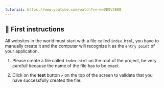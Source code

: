 ```yaml
---
tutorial: https://www.youtube.com/watch?v=-ewDD9VJE80
---
```


## 📝 First instructions

All websites in the world must start with a file called `index.html`, you have to manually create it and the computer will recognize it as the `entry point` of your application.

1. Please create a file called `index.html` on the root of the project, be very carefull because the name of the file has to be exact.

2. Click on the **test** button `✔` on the top of the screen to validate that you have successfully created the file.
